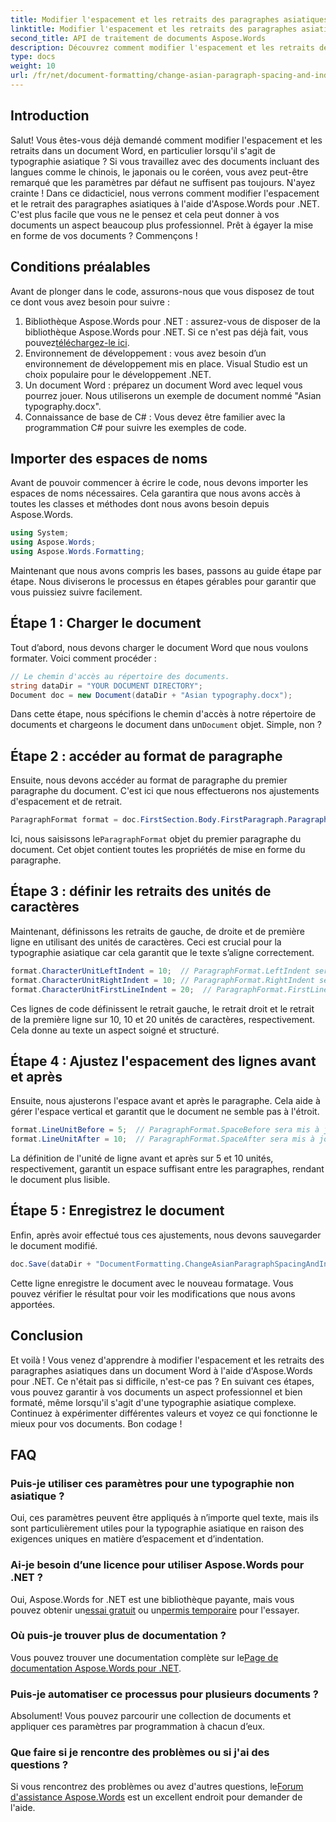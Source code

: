 ```yaml
---
title: Modifier l'espacement et les retraits des paragraphes asiatiques dans un document Word
linktitle: Modifier l'espacement et les retraits des paragraphes asiatiques dans un document Word
second_title: API de traitement de documents Aspose.Words
description: Découvrez comment modifier l'espacement et les retraits des paragraphes asiatiques dans les documents Word à l'aide d'Aspose.Words for .NET grâce à ce guide complet étape par étape.
type: docs
weight: 10
url: /fr/net/document-formatting/change-asian-paragraph-spacing-and-indents/
---
```

## Introduction

Salut! Vous êtes-vous déjà demandé comment modifier l'espacement et les retraits dans un document Word, en particulier lorsqu'il s'agit de typographie asiatique ? Si vous travaillez avec des documents incluant des langues comme le chinois, le japonais ou le coréen, vous avez peut-être remarqué que les paramètres par défaut ne suffisent pas toujours. N'ayez crainte ! Dans ce didacticiel, nous verrons comment modifier l'espacement et le retrait des paragraphes asiatiques à l'aide d'Aspose.Words pour .NET. C'est plus facile que vous ne le pensez et cela peut donner à vos documents un aspect beaucoup plus professionnel. Prêt à égayer la mise en forme de vos documents ? Commençons !

## Conditions préalables

Avant de plonger dans le code, assurons-nous que vous disposez de tout ce dont vous avez besoin pour suivre :

1.  Bibliothèque Aspose.Words pour .NET : assurez-vous de disposer de la bibliothèque Aspose.Words pour .NET. Si ce n'est pas déjà fait, vous pouvez[téléchargez-le ici](https://releases.aspose.com/words/net/).
2. Environnement de développement : vous avez besoin d’un environnement de développement mis en place. Visual Studio est un choix populaire pour le développement .NET.
3. Un document Word : préparez un document Word avec lequel vous pourrez jouer. Nous utiliserons un exemple de document nommé "Asian typography.docx".
4. Connaissance de base de C# : Vous devez être familier avec la programmation C# pour suivre les exemples de code.

## Importer des espaces de noms

Avant de pouvoir commencer à écrire le code, nous devons importer les espaces de noms nécessaires. Cela garantira que nous avons accès à toutes les classes et méthodes dont nous avons besoin depuis Aspose.Words.

```csharp
using System;
using Aspose.Words;
using Aspose.Words.Formatting;
```

Maintenant que nous avons compris les bases, passons au guide étape par étape. Nous diviserons le processus en étapes gérables pour garantir que vous puissiez suivre facilement.

## Étape 1 : Charger le document

Tout d’abord, nous devons charger le document Word que nous voulons formater. Voici comment procéder :

```csharp
// Le chemin d'accès au répertoire des documents.
string dataDir = "YOUR DOCUMENT DIRECTORY";
Document doc = new Document(dataDir + "Asian typography.docx");
```

 Dans cette étape, nous spécifions le chemin d'accès à notre répertoire de documents et chargeons le document dans un`Document` objet. Simple, non ?

## Étape 2 : accéder au format de paragraphe

Ensuite, nous devons accéder au format de paragraphe du premier paragraphe du document. C'est ici que nous effectuerons nos ajustements d'espacement et de retrait.

```csharp
ParagraphFormat format = doc.FirstSection.Body.FirstParagraph.ParagraphFormat;
```

 Ici, nous saisissons le`ParagraphFormat` objet du premier paragraphe du document. Cet objet contient toutes les propriétés de mise en forme du paragraphe.

## Étape 3 : définir les retraits des unités de caractères

Maintenant, définissons les retraits de gauche, de droite et de première ligne en utilisant des unités de caractères. Ceci est crucial pour la typographie asiatique car cela garantit que le texte s’aligne correctement.

```csharp
format.CharacterUnitLeftIndent = 10;  // ParagraphFormat.LeftIndent sera mis à jour
format.CharacterUnitRightIndent = 10; // ParagraphFormat.RightIndent sera mis à jour
format.CharacterUnitFirstLineIndent = 20;  // ParagraphFormat.FirstLineIndent sera mis à jour
```

Ces lignes de code définissent le retrait gauche, le retrait droit et le retrait de la première ligne sur 10, 10 et 20 unités de caractères, respectivement. Cela donne au texte un aspect soigné et structuré.

## Étape 4 : Ajustez l'espacement des lignes avant et après

Ensuite, nous ajusterons l'espace avant et après le paragraphe. Cela aide à gérer l'espace vertical et garantit que le document ne semble pas à l'étroit.

```csharp
format.LineUnitBefore = 5;  // ParagraphFormat.SpaceBefore sera mis à jour
format.LineUnitAfter = 10;  // ParagraphFormat.SpaceAfter sera mis à jour
```

La définition de l'unité de ligne avant et après sur 5 et 10 unités, respectivement, garantit un espace suffisant entre les paragraphes, rendant le document plus lisible.

## Étape 5 : Enregistrez le document

Enfin, après avoir effectué tous ces ajustements, nous devons sauvegarder le document modifié.

```csharp
doc.Save(dataDir + "DocumentFormatting.ChangeAsianParagraphSpacingAndIndents.doc");
```

Cette ligne enregistre le document avec le nouveau formatage. Vous pouvez vérifier le résultat pour voir les modifications que nous avons apportées.

## Conclusion

Et voilà ! Vous venez d'apprendre à modifier l'espacement et les retraits des paragraphes asiatiques dans un document Word à l'aide d'Aspose.Words pour .NET. Ce n'était pas si difficile, n'est-ce pas ? En suivant ces étapes, vous pouvez garantir à vos documents un aspect professionnel et bien formaté, même lorsqu'il s'agit d'une typographie asiatique complexe. Continuez à expérimenter différentes valeurs et voyez ce qui fonctionne le mieux pour vos documents. Bon codage !

## FAQ

### Puis-je utiliser ces paramètres pour une typographie non asiatique ?
Oui, ces paramètres peuvent être appliqués à n’importe quel texte, mais ils sont particulièrement utiles pour la typographie asiatique en raison des exigences uniques en matière d’espacement et d’indentation.

### Ai-je besoin d’une licence pour utiliser Aspose.Words pour .NET ?
 Oui, Aspose.Words for .NET est une bibliothèque payante, mais vous pouvez obtenir un[essai gratuit](https://releases.aspose.com/) ou un[permis temporaire](https://purchase.aspose.com/temporary-license/) pour l'essayer.

### Où puis-je trouver plus de documentation ?
 Vous pouvez trouver une documentation complète sur le[Page de documentation Aspose.Words pour .NET](https://reference.aspose.com/words/net/).

### Puis-je automatiser ce processus pour plusieurs documents ?
Absolument! Vous pouvez parcourir une collection de documents et appliquer ces paramètres par programmation à chacun d’eux.

### Que faire si je rencontre des problèmes ou si j'ai des questions ?
 Si vous rencontrez des problèmes ou avez d'autres questions, le[Forum d'assistance Aspose.Words](https://forum.aspose.com/c/words/8) est un excellent endroit pour demander de l'aide.
